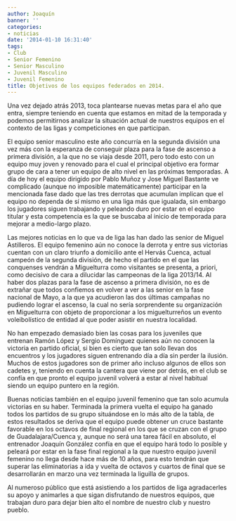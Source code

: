 ```yaml
---
author: Joaquín
banner: ''
categories:
- noticias
date: '2014-01-10 16:31:40'
tags:
- Club
- Senior Femenino
- Senior Masculino
- Juvenil Masculino
- Juvenil Femenino
title: Objetivos de los equipos federados en 2014.
---
```


Una vez dejado atrás 2013, toca plantearse nuevas metas para el año que entra, siempre teniendo en cuenta que estamos en mitad de la temporada y podemos permitirnos analizar la situación actual de nuestros equipos en el contexto de las ligas y competiciones en que participan.

El equipo senior masculino este año concurría en la segunda división una vez más con la esperanza de conseguir plaza para la fase de ascenso a primera división, a la que no se viaja desde 2011, pero todo esto con un equipo muy joven y renovado para el cual el principal objetivo era formar grupo de cara a tener un equipo de alto nivel en las próximas temporadas. A día de hoy el equipo dirigido por Pablo Muñoz y Jose Miguel Bastante ve complicado (aunque no imposible matemáticamente) participar en la mencionada fase dado que las tres derrotas que acumulan implican que el equipo no dependa de sí mismo en una liga más que igualada, sin embargo los jugadores siguen trabajando y peleando duro por estar en el equipo titular y esta competencia es la que se buscaba al inicio de temporada para mejorar a medio-largo plazo.

Las mejores noticias en lo que va de liga las han dado las senior de Miguel Astilleros. El equipo femenino aún no conoce la derrota y entre sus victorias cuentan con un claro triunfo a domicilio ante el Hervás Cuenca, actual campeón de la segunda división, de hecho el partido en el que las conquenses vendrán a Miguelturra como visitantes se presenta, a priori, como decisivo de cara a dilucidar las campeonas de la liga 2013/14. Al haber dos plazas para la fase de ascenso a primera división, no es de extrañar que todos confiemos en volver a ver a las senior en la fase nacional de Mayo, a la que ya acudieron las dos últimas campañas no pudiendo lograr el ascenso, la cual no sería sorprendente su organización en Miguelturra con objeto de proporcionar a los miguelturreños un evento voleibolístico de entidad al que poder asistir en nuestra localidad.

No han empezado demasiado bien las cosas para los juveniles que entrenan Ramón López y Sergio Domínguez quienes aún no conocen la victoria en partido oficial, si bien es cierto que tan solo llevan dos encuentros y los jugadores siguen entrenando día a día sin perder la ilusión. Muchos de estos jugadores son de primer año incluso algunos de ellos son cadetes y, teniendo en cuenta la cantera que viene por detrás, en el club se confía en que pronto el equipo juvenil volverá a estar al nivel habitual siendo un equipo puntero en la región.

Buenas noticias también en el equipo juvenil femenino que tan solo acumula victorias en su haber. Terminada la primera vuelta el equipo ha ganado todos los partidos de su grupo situándose en lo más alto de la tabla, de estos resultados se deriva que el equipo puede obtener un cruce bastante favorable en los octavos de final regional en los que se cruzan con el grupo de Guadalajara/Cuenca y, aunque no será una tarea fácil en absoluto, el entrenador Joaquín González confía en que el equipo hará todo lo posible y peleará por estar en la fase final regional a la que nuestro equipo juvenil femenino no llega desde hace más de 10 años, para esto tendrán que superar las eliminatorias a ida y vuelta de octavos y cuartos de final que se desarrollarán en marzo una vez terminada la liguilla de grupos.

Al numeroso público que está asistiendo a los partidos de liga agradacerles su apoyo y animarles a que sigan disfrutando de nuestros equipos, que trabajan duro para dejar bien alto el nombre de nuestro club y nuestro pueblo.



